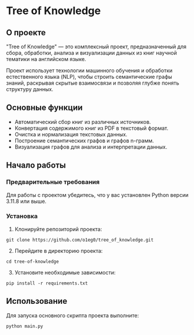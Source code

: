 # Tree of Knowledge

## О проекте
"Tree of Knowledge" — это комплексный проект, предназначенный для сбора, обработки, анализа и визуализации данных из книг научной тематики на английском языке.

Проект использует технологии машинного обучения и обработки естественного языка (NLP), чтобы строить семантические графы знаний, раскрывая скрытые взаимосвязи и позволяя глубже понять структуру данных.

## Основные функции
- Автоматический сбор книг из различных источников.
- Конвертация содержимого книг из PDF в текстовый формат.
- Очистка и нормализация текстовых данных.
- Построение семантических графов и графов n-грамм.
- Визуализация графов для анализа и интерпретации данных.

## Начало работы

### Предварительные требования
Для работы с проектом убедитесь, что у вас установлен Python версии 3.11.8 или выше.

### Установка
1. Клонируйте репозиторий проекта:
```commandline
git clone https://github.com/o1eg0/tree_of_knowledge.git
```
2. Перейдите в директорию проекта:
```commandline
cd tree-of-knowledge
```
3. Установите необходимые зависимости:
```commandline
pip install -r requirements.txt
```
## Использование
Для запуска основного скрипта проекта выполните:

```commandline
python main.py
```